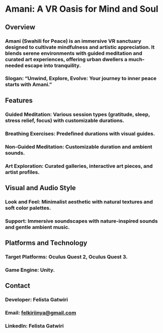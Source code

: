 # Amani: A VR Oasis for Mind and Soul

## Overview
### Amani (Swahili for Peace) is an immersive VR sanctuary designed to cultivate mindfulness and artistic appreciation. It blends serene environments with guided meditation and curated art experiences, offering urban dwellers a much-needed escape into tranquility.

### Slogan: “Unwind, Explore, Evolve: Your journey to inner peace starts with Amani.”

## Features
### Guided Meditation: Various session types (gratitude, sleep, stress relief, focus) with customizable durations.
### Breathing Exercises: Predefined durations with visual guides.
### Non-Guided Meditation: Customizable duration and ambient sounds.
### Art Exploration: Curated galleries, interactive art pieces, and artist profiles.


## Visual and Audio Style
### Look and Feel: Minimalist aesthetic with natural textures and soft color palettes.
### Support: Immersive soundscapes with nature-inspired sounds and gentle ambient music.

## Platforms and Technology
### Target Platforms: Oculus Quest 2, Oculus Quest 3.
### Game Engine: Unity.

## Contact
### Developer: Felista Gatwiri
### Email: felkiriinya@gmail.com
### LinkedIn: Felista Gatwiri